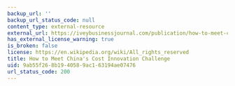 ```yaml
---
backup_url: ''
backup_url_status_code: null
content_type: external-resource
external_url: https://iveybusinessjournal.com/publication/how-to-meet-chinas-cost-innovation-challenge/
has_external_license_warning: true
is_broken: false
license: https://en.wikipedia.org/wiki/All_rights_reserved
title: How to Meet China's Cost Innovation Challenge
uid: 9ab55f26-8b19-4058-9ac1-63194ae07476
url_status_code: 200
---
```

